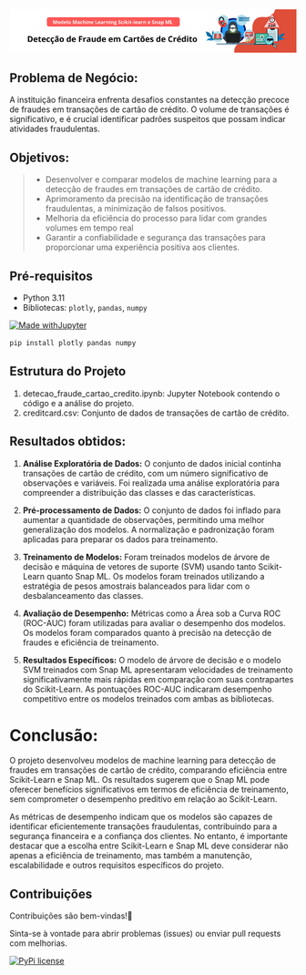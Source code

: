 <img src="https://github.com/monicamachadodev/Deteccao-fraude-cartao-credito/blob/main/deteccao-de-fraude.png">

## Problema de Negócio: 

A instituição financeira enfrenta desafios constantes na detecção precoce de fraudes em transações de cartão de crédito. O volume de transações é significativo, e é crucial identificar padrões suspeitos que possam indicar atividades fraudulentas.

## Objetivos:

> - Desenvolver e comparar modelos de machine learning para a detecção de fraudes em transações de cartão de crédito.
> - Aprimoramento da precisão na identificação de transações fraudulentas, a minimização de falsos positivos.
> - Melhoria da eficiência do processo para lidar com grandes volumes em tempo real
> - Garantir a confiabilidade e segurança das transações para proporcionar uma experiência positiva aos clientes.

## Pré-requisitos 

- Python 3.11
- Bibliotecas: `plotly`, `pandas`, `numpy`
  
[![Made withJupyter](https://img.shields.io/badge/Made%20with-Jupyter-orange?style=for-the-badge&logo=Jupyter)](https://jupyter.org/try)

```bash
pip install plotly pandas numpy
```

## Estrutura do Projeto
1. detecao_fraude_cartao_credito.ipynb: Jupyter Notebook contendo o código e a análise do projeto.
2. creditcard.csv: Conjunto de dados de transações de cartão de crédito.

## Resultados obtidos:

1. **Análise Exploratória de Dados:**
O conjunto de dados inicial continha transações de cartão de crédito, com um número significativo de observações e variáveis.
Foi realizada uma análise exploratória para compreender a distribuição das classes e das características.

2. **Pré-processamento de Dados:**
O conjunto de dados foi inflado para aumentar a quantidade de observações, permitindo uma melhor generalização dos modelos.
A normalização e padronização foram aplicadas para preparar os dados para treinamento.

3. **Treinamento de Modelos:**
Foram treinados modelos de árvore de decisão e máquina de vetores de suporte (SVM) usando tanto Scikit-Learn quanto Snap ML.
Os modelos foram treinados utilizando a estratégia de pesos amostrais balanceados para lidar com o desbalanceamento das classes.

4. **Avaliação de Desempenho:**
Métricas como a Área sob a Curva ROC (ROC-AUC) foram utilizadas para avaliar o desempenho dos modelos.
Os modelos foram comparados quanto à precisão na detecção de fraudes e eficiência de treinamento.

5. **Resultados Específicos:**
O modelo de árvore de decisão e o modelo SVM treinados com Snap ML apresentaram velocidades de treinamento significativamente mais rápidas em comparação com suas contrapartes do Scikit-Learn.
As pontuações ROC-AUC indicaram desempenho competitivo entre os modelos treinados com ambas as bibliotecas.

# Conclusão:

O projeto desenvolveu modelos de machine learning para detecção de fraudes em transações de cartão de crédito, comparando eficiência entre Scikit-Learn e Snap ML. Os resultados sugerem que o Snap ML pode oferecer benefícios significativos em termos de eficiência de treinamento, sem comprometer o desempenho preditivo em relação ao Scikit-Learn.

As métricas de desempenho indicam que os modelos são capazes de identificar eficientemente transações fraudulentas, contribuindo para a segurança financeira e a confiança dos clientes. No entanto, é importante destacar que a escolha entre Scikit-Learn e Snap ML deve considerar não apenas a eficiência de treinamento, mas também a manutenção, escalabilidade e outros requisitos específicos do projeto.

## Contribuições
Contribuições são bem-vindas!🫶 

Sinta-se à vontade para abrir problemas (issues) ou enviar pull requests com melhorias.

[![PyPi license](https://badgen.net/pypi/license/pip/)](https://pypi.org/project/pip/)
